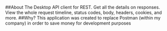 ##About
The Desktop API client for REST. Get all the details on responses. View the whole request timeline, status codes, body, headers, cookies, and more.
##Why?
This application was created to replace Postman (within my company) in order to save money for development purposes